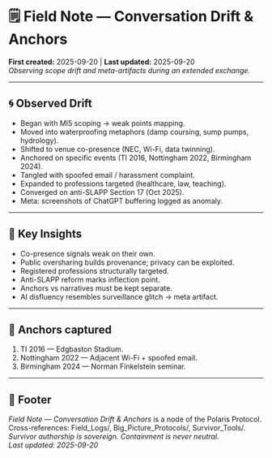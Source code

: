 # 🗒️ Field Note — Conversation Drift & Anchors
**First created:** 2025-09-20 | **Last updated:** 2025-09-20  
*Observing scope drift and meta-artifacts during an extended exchange.*

---

## 🌀 Observed Drift
- Began with MI5 scoping → weak points mapping.  
- Moved into waterproofing metaphors (damp coursing, sump pumps, hydrology).  
- Shifted to venue co-presence (NEC, Wi-Fi, data twinning).  
- Anchored on specific events (TI 2016, Nottingham 2022, Birmingham 2024).  
- Tangled with spoofed email / harassment complaint.  
- Expanded to professions targeted (healthcare, law, teaching).  
- Converged on anti-SLAPP Section 17 (Oct 2025).  
- Meta: screenshots of ChatGPT buffering logged as anomaly.

---

## 🔎 Key Insights
- Co-presence signals weak on their own.  
- Public oversharing builds provenance; privacy can be exploited.  
- Registered professions structurally targeted.  
- Anti-SLAPP reform marks inflection point.  
- Anchors vs narratives must be kept separate.  
- AI disfluency resembles surveillance glitch → meta artifact.

---

## 📍 Anchors captured
1. TI 2016 — Edgbaston Stadium.  
2. Nottingham 2022 — Adjacent Wi-Fi + spoofed email.  
3. Birmingham 2024 — Norman Finkelstein seminar.  

---

## 🏮 Footer
*Field Note — Conversation Drift & Anchors* is a node of the Polaris Protocol.  
Cross-references: Field_Logs/, Big_Picture_Protocols/, Survivor_Tools/.  
*Survivor authorship is sovereign. Containment is never neutral.*  
_Last updated: 2025-09-20_
